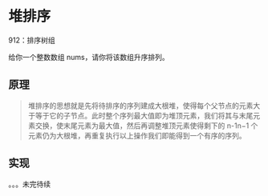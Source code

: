 # 堆排序

<company value="几种常见时间复杂度比较低的排序算法之一"></company>

<leetcode href="https://leetcode-cn.com/problems/sort-an-array/">912：排序树组</leetcode>

给你一个整数数组 nums，请你将该数组升序排列。

## 原理
>堆排序的思想就是先将待排序的序列建成大根堆，使得每个父节点的元素大于等于它的子节点。此时整个序列最大值即为堆顶元素，我们将其与末尾元素交换，使末尾元素为最大值，然后再调整堆顶元素使得剩下的 n-1n−1 个元素仍为大根堆，再重复执行以上操作我们即能得到一个有序的序列。

## 实现
。。。未完待续

<comment/>
<tongji/>